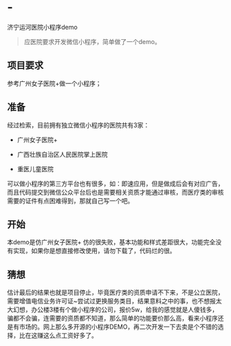 # -
济宁运河医院小程序demo


> 应医院要求开发微信小程序，简单做了一个demo。




## 项目要求

参考广州女子医院+做一个小程序；

## 准备

经过检索，目前拥有独立微信小程序的医院共有3家：

- 广州女子医院+

- 广西壮族自治区人民医院掌上医院

- 重医儿童医院

可以做小程序的第三方平台也有很多，如：即速应用，但是做成后会有对应广告，而且代码提交到微信公众平台后也是需要相关资质才能通过审核，而医疗类的审核需要的证件有点困难得到，那就自己写一个吧。

## 开始

本demo是仿广州女子医院+ 仿的很失败，基本功能和样式差距很大，功能完全没有实现，如果你是想直接修改使用，请勿下载了，代码烂的很。

## 猜想
估计最后的结果也就是项目停止，毕竟医疗类的资质申请不下来，不是公立医院，需要增值电信业务许可证~尝试过更换服务类目，结果意料之中的事，也不想报太大幻想，办公楼3楼有个做小程序的公司，报价5w，给我的感觉就是人傻钱多，骗都不会骗，连需要的资质都不知道，那么简单的功能要价那么高，看来小程序还是有市场的。网上那么多开源的小程序DEMO，再二次开发一下去卖是个不错的选择，比在这赚这么点工资好多了。

